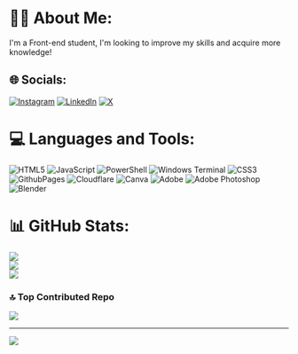 # 🤵🏻 About Me:
I'm a Front-end student, I'm looking to improve my skills and acquire more knowledge!


## 🌐 Socials:
[![Instagram](https://img.shields.io/badge/Instagram-%23E4405F.svg?logo=Instagram&logoColor=white)](https://instagram.com/marcos77xp) [![LinkedIn](https://img.shields.io/badge/LinkedIn-%230077B5.svg?logo=linkedin&logoColor=white)](https://linkedin.com/in/marcos-renan-2b5941308) [![X](https://img.shields.io/badge/X-black.svg?logo=X&logoColor=white)](https://x.com/@renan24713) 

# 💻 Languages and Tools:
![HTML5](https://img.shields.io/badge/html5-%23E34F26.svg?style=for-the-badge&logo=html5&logoColor=white) ![JavaScript](https://img.shields.io/badge/javascript-%23323330.svg?style=for-the-badge&logo=javascript&logoColor=%23F7DF1E) ![PowerShell](https://img.shields.io/badge/PowerShell-%235391FE.svg?style=for-the-badge&logo=powershell&logoColor=white) ![Windows Terminal](https://img.shields.io/badge/Windows%20Terminal-%234D4D4D.svg?style=for-the-badge&logo=windows-terminal&logoColor=white) ![CSS3](https://img.shields.io/badge/css3-%231572B6.svg?style=for-the-badge&logo=css3&logoColor=white) ![GithubPages](https://img.shields.io/badge/github%20pages-121013?style=for-the-badge&logo=github&logoColor=white) ![Cloudflare](https://img.shields.io/badge/Cloudflare-F38020?style=for-the-badge&logo=Cloudflare&logoColor=white) ![Canva](https://img.shields.io/badge/Canva-%2300C4CC.svg?style=for-the-badge&logo=Canva&logoColor=white) ![Adobe](https://img.shields.io/badge/adobe-%23FF0000.svg?style=for-the-badge&logo=adobe&logoColor=white) ![Adobe Photoshop](https://img.shields.io/badge/adobe%20photoshop-%2331A8FF.svg?style=for-the-badge&logo=adobe%20photoshop&logoColor=white) ![Blender](https://img.shields.io/badge/blender-%23F5792A.svg?style=for-the-badge&logo=blender&logoColor=white)
# 📊 GitHub Stats:
![](https://github-readme-stats.vercel.app/api?username=MarcosRenanZ&theme=aura&hide_border=false&include_all_commits=false&count_private=false)<br/>
![](https://github-readme-streak-stats.herokuapp.com/?user=MarcosRenanZ&theme=aura&hide_border=false)<br/>
![](https://github-readme-stats.vercel.app/api/top-langs/?username=MarcosRenanZ&theme=aura&hide_border=false&include_all_commits=false&count_private=false&layout=compact)

### 🔝 Top Contributed Repo
![](https://github-contributor-stats.vercel.app/api?username=MarcosRenanZ&limit=5&theme=aura&combine_all_yearly_contributions=true)

---
[![](https://visitcount.itsvg.in/api?id=MarcosRenanZ&icon=0&color=6)](https://visitcount.itsvg.in)

<!-- Proudly created with GPRM ( https://gprm.itsvg.in ) -->
